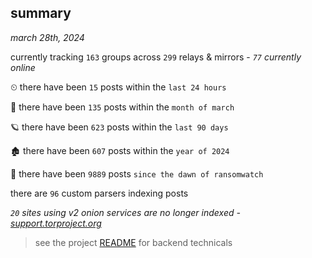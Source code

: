 
## summary
_march 28th, 2024_

currently tracking `163` groups across `299` relays & mirrors - _`77` currently online_

⏲ there have been `15` posts within the `last 24 hours`

🦈 there have been `135` posts within the `month of march`

🪐 there have been `623` posts within the `last 90 days`

🏚 there have been `607` posts within the `year of 2024`

🦕 there have been `9889` posts `since the dawn of ransomwatch`

there are `96` custom parsers indexing posts

_`20` sites using v2 onion services are no longer indexed - [support.torproject.org](https://support.torproject.org/onionservices/v2-deprecation/)_

> see the project [README](https://github.com/joshhighet/ransomwatch#ransomwatch--) for backend technicals
